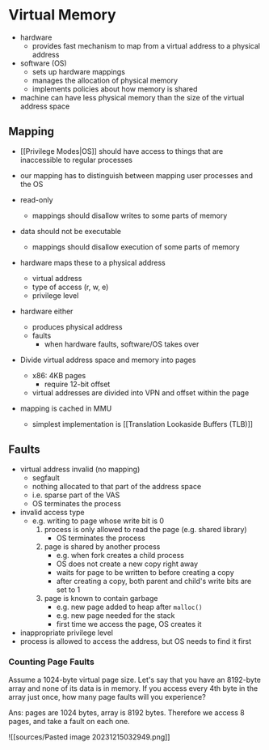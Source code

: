 # Virtual Memory
- hardware 
	- provides fast mechanism to map from a virtual address to a physical address
- software (OS)
	- sets up hardware mappings
	- manages the allocation of physical memory
	- implements policies about how memory is shared
- machine can have less physical memory than the size of the virtual address space

## Mapping
- [[Privilege Modes|OS]] should have access to things that are inaccessible to regular processes
- our mapping has to distinguish between mapping user processes and the OS
- read-only
	- mappings should disallow writes to some parts of memory
- data should not be executable
	- mappings should disallow execution of some parts of memory

- hardware maps these to a physical address
	- virtual address
	- type of access (r, w, e)
	- privilege level
- hardware either
	- produces physical address
	- faults
		- when hardware faults, software/OS takes over
- Divide virtual address space and memory into pages
	- x86: 4KB pages
		- require 12-bit offset
	- virtual addresses are divided into VPN and offset within the page
- mapping is cached in MMU
	- simplest implementation is [[Translation Lookaside Buffers (TLB)]]

## Faults
- virtual address invalid (no mapping)
	- segfault
	- nothing allocated to that part of the address space
	- i.e. sparse part of the VAS
	- OS terminates the process
- invalid access type
	- e.g. writing to page whose write bit is 0
		1. process is only allowed to read the page (e.g. shared library)
			- OS terminates the process
		2. page is shared by another process
			- e.g. when fork creates a child process
			- OS does not create a new copy right away
			- waits for page to be written to before creating a copy
			- after creating a copy, both parent and child's write bits are set to 1
		3. page is known to contain garbage
			- e.g. new page added to heap after `malloc()`
			- e.g. new page needed for the stack
			- first time we access the page, OS creates it
- inappropriate privilege level
- process is allowed to access the address, but OS needs to find it first
### Counting Page Faults
Assume a 1024-byte virtual page size. Let's say that you have an 8192-byte array and none of its data is in memory. If you access every 4th byte in the array just once, how many page faults will you experience?

Ans: pages are 1024 bytes, array is 8192 bytes. Therefore we access 8 pages, and take a fault on each one.

![[sources/Pasted image 20231215032949.png]]